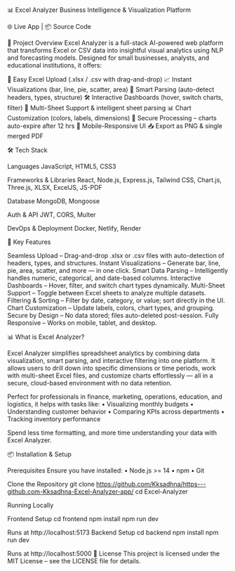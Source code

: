 📊 Excel Analyzer
Business Intelligence & Visualization Platform

🌐 Live App | 📦 Source Code

🧠 Project Overview
Excel Analyzer is a full-stack AI-powered web platform that transforms Excel or CSV data into insightful visual analytics using NLP and forecasting models.
Designed for small businesses, analysts, and educational institutions, it offers:

📂 Easy Excel Upload (.xlsx / .csv with drag-and-drop)
📈 Instant Visualizations (bar, line, pie, scatter, area)
🧠 Smart Parsing (auto-detect headers, types, structure)
🛠️ Interactive Dashboards (hover, switch charts, filter)
📅 Multi-Sheet Support & intelligent sheet parsing
📊 Chart Customization (colors, labels, dimensions)
🔐 Secure Processing – charts auto-expire after 12 hrs
📱 Mobile-Responsive UI
📥 Export as PNG & single merged PDF

🛠️ Tech Stack

Languages
JavaScript, HTML5, CSS3

Frameworks & Libraries
React, Node.js, Express.js, Tailwind CSS, Chart.js, Three.js, XLSX, ExcelJS, JS-PDF

Database
MongoDB, Mongoose

Auth & API
JWT, CORS, Multer

DevOps & Deployment
Docker, Netlify, Render

🚀 Key Features

Seamless Upload – Drag-and-drop .xlsx or .csv files with auto-detection of headers, types, and structures.
Instant Visualizations – Generate bar, line, pie, area, scatter, and more — in one click.
Smart Data Parsing – Intelligently handles numeric, categorical, and date-based columns.
Interactive Dashboards – Hover, filter, and switch chart types dynamically.
Multi-Sheet Support – Toggle between Excel sheets to analyze multiple datasets.
Filtering & Sorting – Filter by date, category, or value; sort directly in the UI.
Chart Customization – Update labels, colors, chart types, and grouping.
Secure by Design – No data stored; files auto-deleted post-session.
Fully Responsive – Works on mobile, tablet, and desktop.

📊 What is Excel Analyzer?

Excel Analyzer simplifies spreadsheet analytics by combining data visualization, smart parsing, and interactive filtering into one platform.
It allows users to drill down into specific dimensions or time periods, work with multi-sheet Excel files, and customize charts effortlessly — all in a secure, cloud-based environment with no data retention.

Perfect for professionals in finance, marketing, operations, education, and logistics, it helps with tasks like:
• Visualizing monthly budgets
• Understanding customer behavior
• Comparing KPIs across departments
• Tracking inventory performance

Spend less time formatting, and more time understanding your data with Excel Analyzer.

📦 Installation & Setup

Prerequisites
Ensure you have installed:
• Node.js >= 14
• npm
• Git

Clone the Repository
git clone https://github.com/Kksadhna/https---github.com-Kksadhna-Excel-Analyzer-app/
cd Excel-Analyzer

Running Locally

Frontend Setup
cd frontend
npm install
npm run dev

Runs at http://localhost:5173
Backend Setup
cd backend
npm install
npm run dev

Runs at http://localhost:5000
🪪 License
This project is licensed under the MIT License – see the LICENSE file for details.
